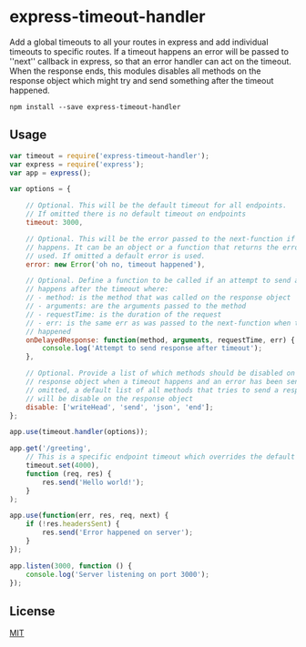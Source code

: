 # express-timeout-handler

Add a global timeouts to all your routes in express and add individual timeouts to specific routes. If a timeout happens an error will be passed to ''next'' callback in express, so that an error handler can act on the timeout. When the response ends, this modules disables all methods on the response object which might try and send something after the timeout happened.

	npm install --save express-timeout-handler

## Usage

```javascript
var timeout = require('express-timeout-handler');
var express = require('express');
var app = express();

var options = {

	// Optional. This will be the default timeout for all endpoints.
	// If omitted there is no default timeout on endpoints
	timeout: 3000,

	// Optional. This will be the error passed to the next-function if a timeout
	// happens. It can be an object or a function that returns the error to be
	// used. If omitted a default error is used.
	error: new Error('oh no, timeout happened'),

	// Optional. Define a function to be called if an attempt to send a response
	// happens after the timeout where:
	// - method: is the method that was called on the response object
	// - arguments: are the arguments passed to the method
	// - requestTime: is the duration of the request
	// - err: is the same err as was passed to the next-function when the timeout
	// happened
	onDelayedResponse: function(method, arguments, requestTime, err) {
		console.log('Attempt to send response after timeout');
	},

	// Optional. Provide a list of which methods should be disabled on the
	// response object when a timeout happens and an error has been sent. If
	// omitted, a default list of all methods that tries to send a response
	// will be disable on the response object
	disable: ['writeHead', 'send', 'json', 'end'];
};

app.use(timeout.handler(options));

app.get('/greeting',
	// This is a specific endpoint timeout which overrides the default timeout
	timeout.set(4000),
	function (req, res) {
		res.send('Hello world!');
	}
);

app.use(function(err, res, req, next) {
	if (!res.headersSent) {
		res.send('Error happened on server');
	}
});

app.listen(3000, function () {
	console.log('Server listening on port 3000');
});
```

## License

[MIT](http://opensource.org/licenses/MIT)
